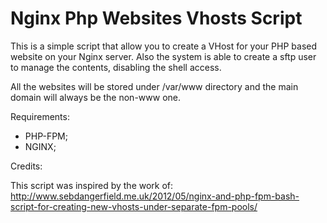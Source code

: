 Nginx Php Websites Vhosts Script
============

This is a simple script that allow you to create a VHost for your PHP based website on your Nginx server.
Also the system is able to create a sftp user to manage the contents, disabling the shell access.

All the websites will be stored under /var/www directory and the main domain will always be the non-www one.

Requirements:

- PHP-FPM;
- NGINX;

Credits:

This script was inspired by the work of: http://www.sebdangerfield.me.uk/2012/05/nginx-and-php-fpm-bash-script-for-creating-new-vhosts-under-separate-fpm-pools/
